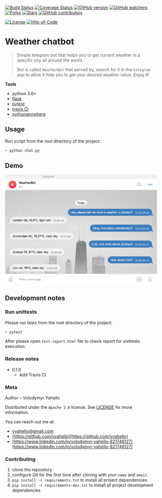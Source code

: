 [![Build Status](https://travis-ci.org/vyahello/weather-chatbot.svg?branch=master)](https://travis-ci.org/vyahello/weather-chatbot)
[![Coverage Status](https://coveralls.io/repos/github/vyahello/weather-chatbot/badge.svg?branch=master)](https://coveralls.io/github/vyahello/weather-chatbot?branch=master)
[![GitHub version](https://badge.fury.io/gh/vyahello%2Fweather-chatbot.svg)](https://github.com/vyahello/weather-chatbot/releases)
[![GitHub watchers](https://img.shields.io/github/watchers/vyahello/weather-chatbot.svg)](https://GitHub.com/vyahello/weather-chatbot/graphs/watchers/)
[![Forks](https://img.shields.io/github/forks/vyahello/weather-chatbot)](https://github.com/vyahello/weather-chatbot/network/members)
[![Stars](https://img.shields.io/github/stars/vyahello/weather-chatbot)](https://github.com/vyahello/weather-chatbot/stargazers)
[![GitHub contributors](https://img.shields.io/github/contributors/vyahello/weather-chatbot.svg)](https://GitHub.com/vyahello/weather-chatbot/graphs/contributors/)

[![License](https://img.shields.io/badge/License-Apache%202.0-blue.svg)](LICENSE.md)
[![Hits-of-Code](https://hitsofcode.com/github/vyahello/weather-chatbot)](https://hitsofcode.com/view/github/vyahello/weather-chatbot)

# Weather chatbot
> Simple telegram bot that helps you to get current weather in a specific city all around the world.
>
> Bot is called `WeatherBot` that served by, search for it in the `telegram` app to allow it help you to get your desired weather value. 
> Enjoy it!

**Tools**
- python 3.6+
- [flask](https://pypi.org/project/Flask/)
- [pytest](https://pypi.org/project/pytest/)
- [travis CI](https://travis-ci.org)
- [pythonanywhere](https://pythonanywhere.com)

## Usage
Run script from the root directory of the project:
```bash
~ python chat.py
```

## Demo
![Screenshot](src/demo/bot.png)

## Development notes

### Run unittests
Please run tests from the root directory of the project:
```bash
~ pytest
```
After please open `test-report.html` file to check report for unittests execution.

### Release notes

* 0.1.0
  * Add Travis CI

### Meta
Author – Volodymyr Yahello

Distributed under the `Apache 2.0` license. See [LICENSE](LICENSE.md) for more information.

You can reach out me at:
* [vyahello@gmail.com](vyahello@gmail.com)
* [https://github.com/vyahello](https://github.com/vyahello)
* [https://www.linkedin.com/in/volodymyr-yahello-821746127](https://www.linkedin.com/in/volodymyr-yahello-821746127)

### Contributing
1. clone the repository
2. configure Git for the first time after cloning with your `name` and `email`
3. `pip install -r requirements.txt` to install all project dependencies
3. `pip install -r requirements-dev.txt` to install all project development dependencies
